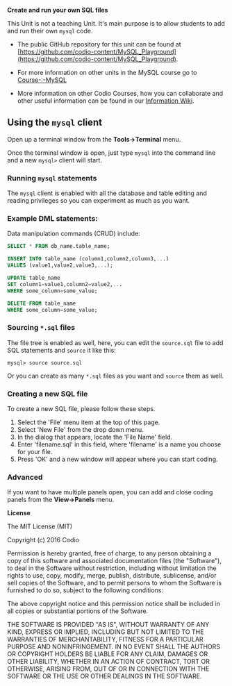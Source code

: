 **Create and run your own SQL files**

This Unit is not a teaching Unit. It's main purpose is to allow students to add and run their own `mysql` code.

- The public GitHub repository for this unit can be found at [https://github.com/codio-content/MySQL_Playground](https://github.com/codio-content/MySQL_Playground).

- For more information on other units in the MySQL course go to [Course-:-MySQL](https://github.com/codio-content/Information/wiki/Course-:-MySQL)

- More information on other Codio Courses, how you can collaborate and other useful information can be found in our [Information Wiki](https://github.com/codio-content/Information/wiki).

## Using the `mysql` client
Open up a terminal window from the **Tools->Terminal** menu.

Once the terminal window is open, just type `mysql` into the command line and a new `mysql>` client will start. 

### Running `mysql` statements
The `mysql` client is enabled with all the database and table editing and reading privileges so you can experiment as much as you want.

### Example DML statements:

Data manipulation commands (CRUD) include: 

```sql
SELECT * FROM db_name.table_name;
```

```sql
INSERT INTO table_name (column1,column2,column3,...)
VALUES (value1,value2,value3,...);
```

```sql
UPDATE table_name
SET column1=value1,column2=value2,...
WHERE some_column=some_value;
```

```sql
DELETE FROM table_name
WHERE some_column=some_value;
```

### Sourcing `*.sql` files
The file tree is enabled as well, here, you can edit the `source.sql` file to add SQL statements and `source` it like this: 

```
mysql> source source.sql
```

Or you can create as many `*.sql` files as you want and `source` them as well.

### Creating a new SQL file
To create a new SQL file, please follow these steps.

1. Select the 'File' menu item at the top of this page.
1. Select 'New File' from the drop down menu.
1. In the dialog that appears, locate the 'File Name' field.
1. Enter 'filename.sql' in this field, where 'filename' is a name you choose for your file. 
1. Press 'OK' and a new window will appear where you can start coding.

### Advanced
If you want to have multiple panels open, you can add and close coding panels from the **View->Panels** menu. 

**License**

The MIT License (MIT)

Copyright (c) 2016 Codio

Permission is hereby granted, free of charge, to any person obtaining a copy of this software and associated documentation files (the "Software"), to deal in the Software without restriction, including without limitation the rights to use, copy, modify, merge, publish, distribute, sublicense, and/or sell copies of the Software, and to permit persons to whom the Software is furnished to do so, subject to the following conditions:

The above copyright notice and this permission notice shall be included in all copies or substantial portions of the Software.

THE SOFTWARE IS PROVIDED "AS IS", WITHOUT WARRANTY OF ANY KIND, EXPRESS OR IMPLIED, INCLUDING BUT NOT LIMITED TO THE WARRANTIES OF MERCHANTABILITY, FITNESS FOR A PARTICULAR PURPOSE AND NONINFRINGEMENT. IN NO EVENT SHALL THE AUTHORS OR COPYRIGHT HOLDERS BE LIABLE FOR ANY CLAIM, DAMAGES OR OTHER LIABILITY, WHETHER IN AN ACTION OF CONTRACT, TORT OR OTHERWISE, ARISING FROM, OUT OF OR IN CONNECTION WITH THE SOFTWARE OR THE USE OR OTHER DEALINGS IN THE SOFTWARE.
